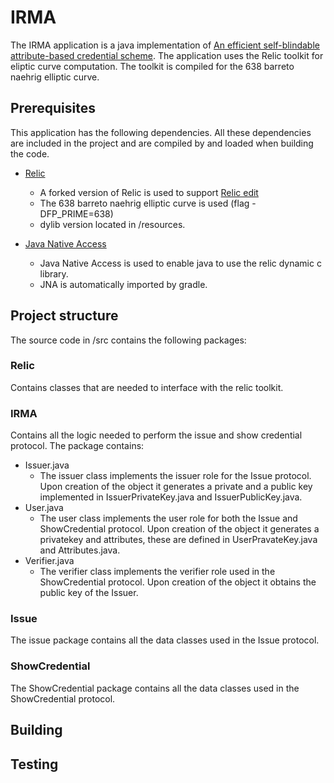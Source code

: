 # IRMA
The IRMA application is a java implementation of [An efficient self-blindable attribute-based
credential scheme](https://eprint.iacr.org/2017/115.pdf). The application uses the Relic toolkit for eliptic curve computation. The toolkit is compiled for the 638 barreto naehrig elliptic curve.

## Prerequisites
This application has the following dependencies. All these dependencies are included in the project and are compiled by and loaded when building the code.

* [Relic](https://github.com/relic-toolkit/relic)
  * A forked version of Relic is used to support [Relic edit](https://github.com/sietseringers/relic)
  * The 638 barreto naehrig elliptic curve is used (flag -DFP_PRIME=638)
  * dylib version located in /resources.
  
* [Java Native Access](https://github.com/java-native-access/jna)
  * Java Native Access is used to enable java to use the relic dynamic c library.
  * JNA is automatically imported by gradle.
  
## Project structure
The source code in /src contains the following packages:

### Relic
Contains classes that are needed to interface with the relic toolkit.

### IRMA
Contains all the logic needed to perform the issue and show credential protocol. The package contains:

* Issuer.java
  * The issuer class implements the issuer role for the Issue protocol. Upon creation of the object it generates a private and a public key implemented in IssuerPrivateKey.java and IssuerPublicKey.java.
* User.java 
  * The user class implements the user role for both the Issue and ShowCredential protocol. Upon creation of the object it generates a privatekey and attributes, these are defined in UserPravateKey.java and Attributes.java.
* Verifier.java
  * The verifier class implements the verifier role used in the ShowCredential protocol. Upon creation of the object it obtains the public key of the Issuer.

### Issue
The issue package contains all the data classes used in the Issue protocol.

### ShowCredential
The ShowCredential package contains all the data classes used in the ShowCredential protocol.
  
## Building


## Testing
